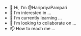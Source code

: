 - 👋 Hi, I’m @HaripriyaPampari
- 👀 I’m interested in ...
- 🌱 I’m currently learning ...
- 💞️ I’m looking to collaborate on ...
- 📫 How to reach me ...

<!---
HaripriyaPampari/HaripriyaPampari is a ✨ special ✨ repository because its `README.md` (this file) appears on your GitHub profile.
You can click the Preview link to take a look at your changes.
--->
